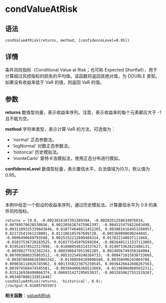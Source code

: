 # condValueAtRisk

## 语法

`condValueAtRisk(returns, method,
[confidenceLevel=0.95])`

## 详情

条件风险指标（Conditional Value at Risk；也可称 Expected
Shortfall），用于计算超过风控指标的损失的平均值。该函数将返回其绝对值，为 DOUBLE 类型。如果没有收益率低于 VaR 的值，则返回 VaR 的值。

## 参数

**returns** 数值型向量，表示收益率序列。注意，表示收益率的每个元素都应大于 -1 且不能为空。

**method** 字符串类型，表示计算 VaR 的方法，可选值为：

* 'normal' 正态参数法。
* 'logNormal' 对数正态参数法。
* 'historical' 历史模拟法。
* 'monteCarlo' 蒙特卡洛模拟法，使用正态分布进行模拟。

**confidenceLevel** 数值型标量，表示置信水平，合法值域为(0,1)，默认值为 0.95。

## 例子

本例中给定一个假设的收益率序列，通过历史模拟法，计算置信水平为 0.9 的条件风险指标。

```
returns = [0.0, -0.0023816107391389394, -0.0028351258634076834, 0.00789570628538656, 0.0022056267475062397, -0.004515475812603498, 0.0031189325339843646, 0.010774648811452205, 0.0030816164453268957, 0.02172541561228001, 0.011106185767699728, -0.005369098699244845, -0.0096490689793588, 0.0025152212699484314, 0.017822140037111668, -0.02837536728283525, 0.018373545076599204, -0.0026401111537113003, 0.019524374522517898, -0.010800546314337627, 0.014073362622486131, -0.00398277532382243, 0.008398647051501285, 0.0024056749358184904, 0.007093080335863512, -0.005332549248384733, -0.008471915938733665, -0.0038788486165083342, -0.01308504169086584, 0.00350496242864784, 0.009036118926745962, 0.0013358223875250545, 0.0036426642608267563, 0.003974568474545581, -0.003944066366522669, -0.011969668605022311, 0.015116930499066374, 0.006931427295653037, -0.0032650627551519267, 0.003407880132851648]
condValueAtRisk(returns, 'historical', 0.9);
//output:0.016057655973
```

**相关函数**：[valueAtRisk](../v/var_0.html)

